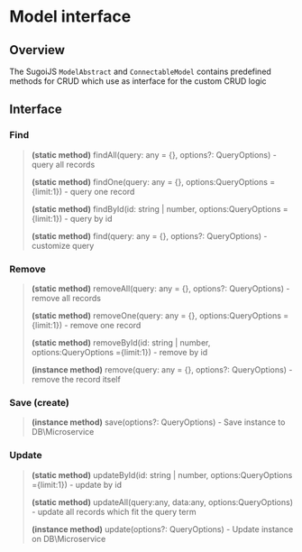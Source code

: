 # Model interface

## Overview

The SugoiJS `ModelAbstract` and `ConnectableModel` contains predefined methods for CRUD which use as interface for the custom CRUD logic

## **Interface**

### **Find**

> **\(static method\)** findAll\(query: any = {}, options?: QueryOptions\) - query all records
>
> **\(static method\)** findOne\(query: any = {}, options:QueryOptions ={limit:1}\) - query one record
>
> **\(static method\)** findById\(id: string \| number, options:QueryOptions ={limit:1}\) - query by id
>
> **\(static method\)** find\(query: any = {}, options?: QueryOptions\) - customize query

### **Remove**

> **\(static method\)** removeAll\(query: any = {}, options?: QueryOptions\) - remove all records
>
> **\(static method\)** removeOne\(query: any = {}, options:QueryOptions ={limit:1}\) - remove one record
>
> **\(static method\)** removeById\(id: string \| number, options:QueryOptions ={limit:1}\) - remove by id
>
> **\(instance method\)** remove\(query: any = {}, options?: QueryOptions\) - remove the record itself

### **Save \(create\)**

> **\(instance method\)** save\(options?: QueryOptions\) - Save instance to DB\Microservice

### **Update**

> **\(static method\)** updateById\(id: string \| number, options:QueryOptions ={limit:1}\) - update by id
>
>
>
> **\(static method\)** updateAll\(query:any, data:any, options:QueryOptions\) - update all records which fit the query term
>
> **\(instance method\)** update\(options?: QueryOptions\) - Update instance on DB\Microservice



